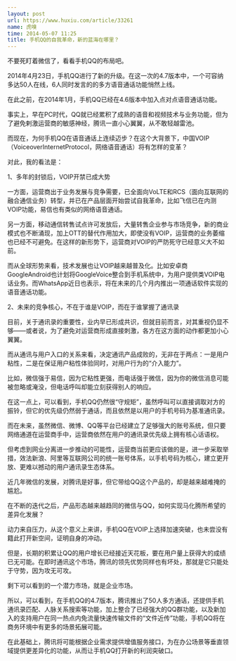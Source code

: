 ```yaml
---
layout: post
url: https://www.huxiu.com/article/33261
name: 虎嗅
time: 2014-05-07 11:25
title: 手机QQ的自我革命，新的蓝海在哪里？
---
```

不要死盯着微信了，看看手机QQ的布局吧。

2014年4月23日，手机QQ进行了新的升级。在这一次的4.7版本中，一个可容纳多达50人在线，6人同时发言的的多方语音通话功能悄然上线。

在此之前，在2014年1月，手机QQ已经在4.6版本中加入点对点语音通话功能。

事实上，早在PC时代，QQ就已经累积了成熟的语音和视频技术与业务功能，但为了避免剌激运营商的敏感神经，腾讯一直小心翼翼，从不敢轻越雷池。

而现在，为何手机QQ在语音通话上连续迈步？在这个大背景下，中国VOIP（VoiceoverInternetProtocol，网络语音通话）将有怎样的变革？

对此，我的看法是：

1、多年的封锁后，VOIP开禁已成大势

一方面，运营商出于业务发展与竞争需要，已全面向VoLTE和RCS（面向互联网的融合通信业务）转型，并已在产品层面开始尝试自我革命，比如飞信已在内测VOIP功能，易信也有类似的网络语音通话。

另一方面，移动通信转售试点许可发放后，大量转售企业参与市场竞争，新的商业模式也不断涌现，加上OTT的替代作用加大，即使没有VOIP，运营商的业务萎缩也已经不可避免。在这样的新形势下，运营商对VOIP的严防死守已经意义大不如前。

而从全球形势来看，技术发展也让VOIP越来越普及化。比如安卓商GoogleAndroid也计划将GoogleVoice整合到手机系统中，为用户提供类VOIP电话业务。而WhatsApp近日也表示，将在未来的几个月内推出一项通话软件实现的语音通话功能。

2、未来的竞争核心，不在于谁是VOIP，而在于谁掌握了通讯录

目前，关于通讯录的重要性，业内早已形成共识，但就目前而言，对其重视仍显不够——或者说，为了避免对运营商形成直接刺激，各方在这方面的动作都更加小心翼翼。

而从通讯与用户入口的关系来看，决定通讯产品成败的，无非在于两点：一是用户粘性，二是在保证用户粘性体验同时，对用户行为的“介入能力”。

比如，微信强于易信，因为它粘性更强，而电话强于微信，因为你的微信消息可能被忽略或淹没，但电话呼叫却能立刻获得别人的响应。

在这一点上，可以看到，手机QQ仍然很“守规矩”，虽然呼叫可以直接调取对方的振铃，但它的优先级仍然弱于通话，而且依然是以用户的手机号码为基准通讯录。

而在未来，虽然微信、微博、QQ等平台已经建立了足够强大的账号系统，但只要网络通道在运营商手中，运营商依然在用户的通讯录优先级上拥有核心话语权。

但考虑到网业分离进一步推动的可能性，运营商当前更应该做的是，进一步采取举措，效法新浪、阿里等互联网公司的统一账号体系，以手机号码为核心，建立更开放、更难以撼动的用户通讯录生态体系。

近几年微信的发展，对腾讯是好事，但它带给QQ这个产品的，却是越来越难掩的尴尬。

在不断的迭代之后，产品形态越来越趋同的微信与QQ，如何实现马化腾所希望的差异化发展？

动力来自压力，从这个意义上来讲，手机QQ在VOIP上选择加速突破，也未尝没有籍此打开新空间，证明自身的冲动。

但是，长期的积累让QQ的用户增长已经接近天花板，要在用户量上获得大的成绩已无可能。在即时通讯这个市场，腾讯的领先优势同样也有坏处，那就是它只能处于守势，因为攻无可攻。

剩下可以看到的一个潜力市场，就是企业市场。

所以，可以看到，在手机QQ的4.7版本，腾讯推出了50人多方通话，还提供手机通讯录匹配、人脉关系搜索等功能，加上整合了已经强大的QQ群功能，以及新加入的支持用户在同一热点内免流量快速传输文件的“文件近传”功能，手机QQ将在商务环境中有更多的场景拓展可能。

在此基础上，腾讯将可能根据企业需求提供增值服务接口，为在办公场景等垂直领域提供更差异化的功能，从而让手机QQ打开新的利润突破口。

